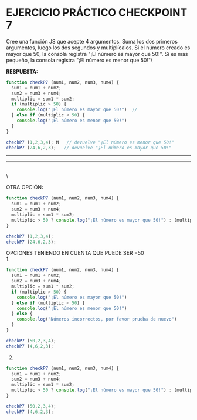 # EJERCICIO PRÁCTICO CHECKPOINT 7

Cree una función JS que acepte 4 argumentos. Suma los dos primeros argumentos, luego los dos segundos y multiplícalos. Si el número creado es mayor que 50, la consola registra "¡El número es mayor que 50!". Si es más pequeño, la consola registra "¡El número es menor que 50!"\


**RESPUESTA:**

```javascript
function checkP7 (num1, num2, num3, num4) {
  sum1 = num1 + num2;
  sum2 = num3 + num4;
  multiplic = sum1 * sum2;
  if (multiplic > 50) {
    console.log("¡El número es mayor que 50!")  // 
  } else if (multiplic < 50) {
    console.log("¡El número es menor que 50!")
  }
}

checkP7 (1,2,3,4); M   // devuelve "¡El número es menor que 50!"
checkP7 (24,6,2,3);   // devuelve "¡El número es mayor que 50!"
```

***

***

\
\


OTRA OPCIÓN:

```javascript
function checkP7 (num1, num2, num3, num4) {
  sum1 = num1 + num2;
  sum2 = num3 + num4;
  multiplic = sum1 * sum2;
  multiplic > 50 ? console.log("¡El número es mayor que 50!") : (multiplic < 50 ? console.log("¡El número es menor que 50!") : null)
}

checkP7 (1,2,3,4); 
checkP7 (24,6,2,3);
```

OPCIONES TENIENDO EN CUENTA QUE PUEDE SER =50\
1\.

```javascript
function checkP7 (num1, num2, num3, num4) {
  sum1 = num1 + num2;
  sum2 = num3 + num4;
  multiplic = sum1 * sum2;
  if (multiplic > 50) {
    console.log("¡El número es mayor que 50!")
  } else if (multiplic < 50) {
    console.log("¡El número es menor que 50!")
  } else {
    console.log("Números incorrectos, por favor prueba de nuevo")
  }
}

checkP7 (50,2,3,4);
checkP7 (4,6,2,3);
```

2.

```javascript
function checkP7 (num1, num2, num3, num4) {
  sum1 = num1 + num2;
  sum2 = num3 + num4;
  multiplic = sum1 * sum2;
  multiplic > 50 ? console.log("¡El número es mayor que 50!") : (multiplic < 50 ? console.log("¡El número es menor que 50!"): console.log("Números incorrectos, prueba de nuevo")); 
}

checkP7 (50,2,3,4);
checkP7 (4,6,2,3);
```
